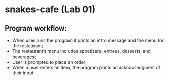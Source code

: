 # snakes-cafe (Lab 01)

## Program workflow:

- When user runs the program it prints an intro message and the menu for the restaurant;
- The restaurant’s menu includes appetizers, entrees, desserts, and beverages;
- User is prompted to place an order;
- When a user enters an item, the program prints an acknowledgment of their input
